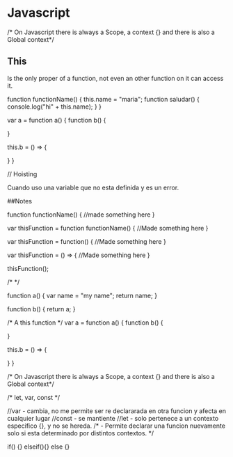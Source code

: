 # Javascript

/* On Javascript there is always a Scope, a context {} and there is also a Global context*/

## This

Is the only proper of a function, not even an other function on it can access it.


function functionName() {
  this.name = "maria";
  function saludar() {
    console.log("hi" + this.name);
  }
}

var a = function a() {
  function b() {

  }

  this.b = () => {

  }
}


// Hoisting

Cuando uso una variable que no esta definida y es un error.


##Notes

function functionName() {
   //made something here
}

var thisFunction = function functionName() {
  //Made something here
}

var thisFunction = function() {
  //Made something here
}

var thisFunction = () => {
  //Made something here
}

thisFunction();

/* */

function a() {
  var name = "my name";
  return name;
}

function b() {
  return a;
}


/* A this function */
var a = function a() {
  function b() {

  }

  this.b = () => {

  }
}

/* On Javascript there is always a Scope, a context {} and there is also a Global context*/


/* let, var, const */

//var - cambia, no me permite ser re declararada en otra funcion y afecta en cualquier lugar
//const - se mantiente
//let  - solo pertenece a un contexto especifico {}, y no se hereda.
/*     - Permite declarar una funcion  nuevamente solo si esta determinado por distintos
        contextos. */

if() {} elseif(){} else {}

